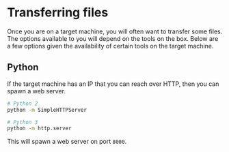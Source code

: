 # Transferring files

Once you are on a target machine, you will often want to transfer some files. The options available to you will depend on the tools on the box. Below are a few options given the availability of certain tools on the target machine.

## Python

If the target machine has an IP that you can reach over HTTP, then you can spawn a web server.

```bash
# Python 2
python -m SimpleHTTPServer
```

```bash
# Python 3
python -m http.server
```

This will spawn a web server on port `8000`.